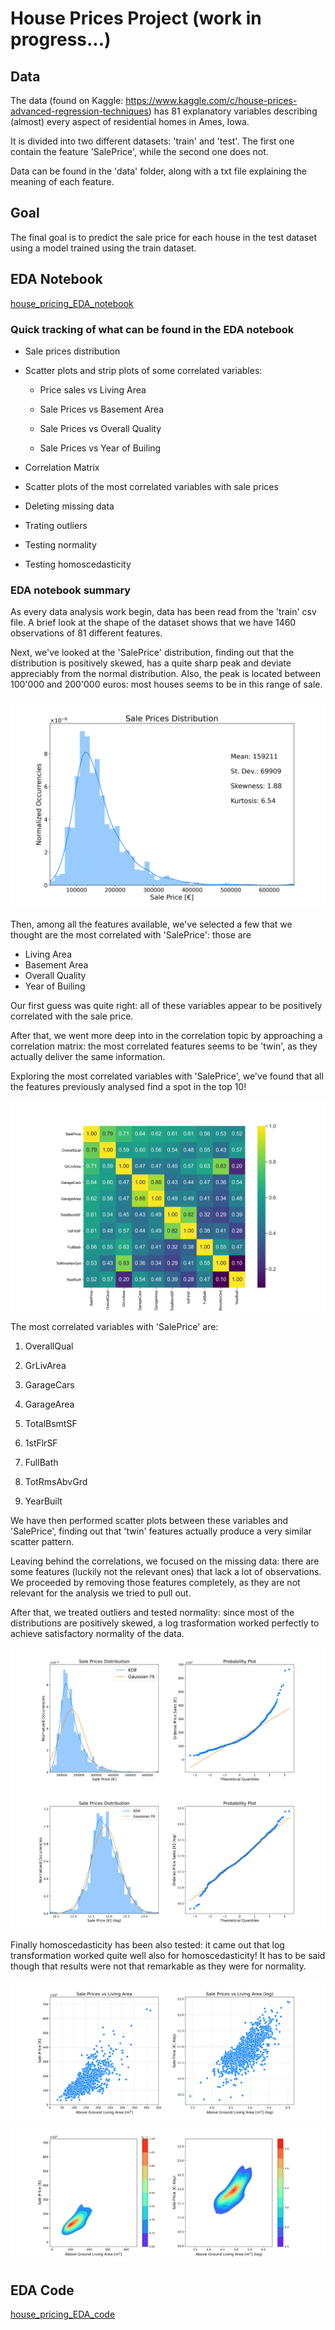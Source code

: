 # House Prices Project (work in progress...)

## Data

The data (found on Kaggle: https://www.kaggle.com/c/house-prices-advanced-regression-techniques) has 81 explanatory variables describing (almost) every aspect of residential homes in Ames, Iowa. 

It is divided into two different datasets: 'train' and 'test'. The first one contain the feature 'SalePrice', while the second one does not.

Data can be found in the 'data' folder, along with a txt file explaining the meaning of each feature.

## Goal

The final goal is to predict the sale price for each house in the test dataset using a model trained using the train dataset.

## EDA Notebook
[house_pricing_EDA_notebook](https://github.com/niklai99/House-Pricing/blob/master/house_pricing_EDA_notebook.ipynb)

### Quick tracking of what can be found in the EDA notebook

 - Sale prices distribution

 - Scatter plots and strip plots of some correlated variables:

     - Price sales vs Living Area

     - Sale Prices vs Basement Area

     - Sale Prices vs Overall Quality

     - Sale Prices vs Year of Builing

 - Correlation Matrix 

 - Scatter plots of the most correlated variables with sale prices
 
 - Deleting missing data
 
 - Trating outliers
 
 - Testing normality
 
 - Testing homoscedasticity
 
 ### EDA notebook summary 
 
As every data analysis work begin, data has been read from the 'train' csv file. A brief look at the shape of the dataset shows that we have 1460 observations of 81 different features. 
 
Next, we've looked at the 'SalePrice' distribution, finding out that the distribution is positively skewed, has a quite sharp peak and deviate appreciably from the normal distribution. Also, the peak is located between 100'000 and 200'000 euros: most houses seems to be in this range of sale.

![sale_distr](plots/sale_distr.png)

Then, among all the features available, we've selected a few that we thought are the most correlated with 'SalePrice': those are
 - Living Area
 - Basement Area
 - Overall Quality
 - Year of Builing
 
Our first guess was quite right: all of these variables appear to be positively correlated with the sale price. 

After that, we went more deep into in the correlation topic by approaching a correlation matrix: the most correlated features seems to be 'twin', as they actually deliver the same information. 

Exploring the most correlated variables with 'SalePrice', we've found that all the features previously analysed find a spot in the top 10! 

![zoomed_corr_matrix](plots/zoomed_corr_matrix.png)

The most correlated variables with 'SalePrice' are:

   1. OverallQual 

   2. GrLivArea

   3. GarageCars

   4. GarageArea

   5. TotalBsmtSF

   6. 1stFlrSF

   7. FullBath

   8. TotRmsAbvGrd

   9. YearBuilt
   
We have then performed scatter plots between these variables and 'SalePrice', finding out that 'twin' features actually produce a very similar scatter pattern.

Leaving behind the correlations, we focused on the missing data: there are some features (luckily not the relevant ones) that lack a lot of observations. We proceeded by removing those features completely, as they are not relevant for the analysis we tried to pull out.

After that, we treated outliers and tested normality: since most of the distributions are positively skewed, a log trasformation worked perfectly to achieve satisfactory normality of the data.

![normal_sales](plots/normal_sales.png)
![normal_sales_log](plots/normal_sales_log.png)

Finally homoscedasticity has been also tested: it came out that log transformation worked quite well also for homoscedasticity! It has to be said though that results were not that remarkable as they were for normality.

![scatter_homoscedasticity_1](plots/scatter_homoscedasticity_1.png)
![scatter_homoscedasticity_1_kde](plots/scatter_homoscedasticity_1_kde.png)


## EDA Code
[house_pricing_EDA_code](https://github.com/niklai99/House-Pricing/blob/master/house_pricing_EDA_code.py)




